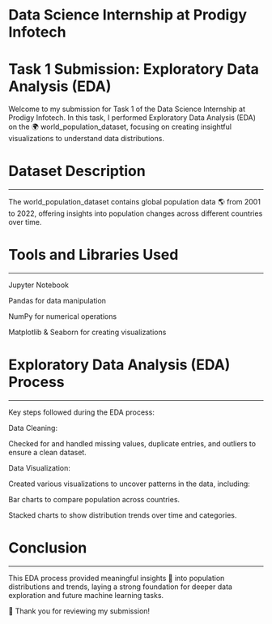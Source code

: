 # **Data Science Internship at Prodigy Infotech**

# **Task 1 Submission: Exploratory Data Analysis (EDA)**

Welcome to my submission for Task 1 of the Data Science Internship at Prodigy Infotech. In this task, I performed Exploratory Data Analysis (EDA) on the 🌍 world_population_dataset, focusing on creating insightful visualizations to understand data distributions.

# Dataset Description
____________
The world_population_dataset contains global population data 🌎 from 2001 to 2022, offering insights into population changes across different countries over time.

# Tools and Libraries Used
__________________
 Jupyter Notebook

Pandas for data manipulation

NumPy for numerical operations

Matplotlib & Seaborn for creating visualizations

# Exploratory Data Analysis (EDA) Process
________________
Key steps followed during the EDA process:

Data Cleaning:

Checked for and handled missing values, duplicate entries, and outliers to ensure a clean dataset.

 Data Visualization:

Created various visualizations to uncover patterns in the data, including:

Bar charts to compare population across countries.

Stacked charts to show distribution trends over time and categories.

# Conclusion
____________
This EDA process provided meaningful insights 🌟 into population distributions and trends, laying a strong foundation for deeper data exploration and future machine learning tasks.

🙏 Thank you for reviewing my submission!
